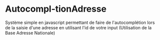 # Autocompl-tionAdresse
Système simple en javascript permettant de faire de l'autocomplétion lors de la saisie d'une adresse en utilisant l'id de votre input (Utilisation de la Base Adresse Nationale)

